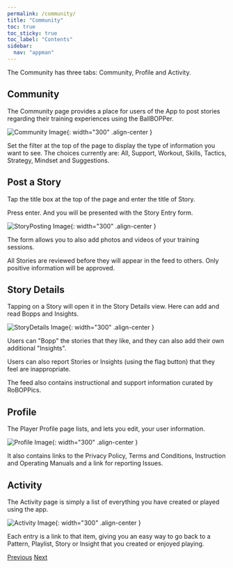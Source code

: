 ```yaml
---
permalink: /community/
title: "Community"
toc: true
toc_sticky: true
toc_label: "Contents"
sidebar:
  nav: "appman"
---
```


The Community has three tabs: Community, Profile and Activity.

## Community

The Community page provides a place for users of the App to post stories regarding their training experiences using the BallBOPPer. 

![Community Image](../assets/images/PlayerCommunity_500.jpg){: width="300" .align-center } 

Set the filter at the top of the page to display the type of information you want to see. The choices currently are: All, Support, Workout, Skills, Tactics, Strategy, Mindset and Suggestions.

## Post a Story

Tap the title box at the top of the page and enter the title of Story. 

Press enter. And you will be presented with the Story Entry form.

![StoryPosting Image](../assets/images/StoryPosting_500.jpg){: width="300" .align-center }

The form allows you to also add photos and videos of your training sessions.

All Stories are reviewed before they will appear in the feed to others. Only positive information will be approved. 

## Story Details

Tapping on a Story will open it in the Story Details view. Here can add and read Bopps and Insights.

![StoryDetails Image](../assets/images/StoryDetails_500.jpg){: width="300" .align-center }

Users can "Bopp" the stories that they like, and they can also add their own additional "Insights". 

Users can also report Stories or Insights (using the flag button) that they feel are inappropriate.

The feed also contains instructional and support information curated by RoBOPPics. 

## Profile

The Player Profile page lists, and lets you edit, your user information. 

![Profile Image](../assets/images/EnzoProfile_500.jpg){: width="300" .align-center } 

It also contains links to the Privacy Policy, Terms and Conditions, Instruction and Operating Manuals and a link for reporting Issues.

## Activity

The Activity page is simply a list of everything you have created or played using the app. 

![Activity Image](../assets/images/Activity_500.jpg){: width="300" .align-center } 

Each entry is a link to that item, giving you an easy way to go back to a Pattern, Playlist, Story or Insight that you created or enjoyed playing.

  <nav class="pagination">
      <a href="/BallBOPPer/coreController/" class="pagination--pager" title="Core Controller">Previous</a>
      <a href="/BallBOPPer/appmancatalog/" class="pagination--pager" title="Catalog">Next</a> 
  </nav>
